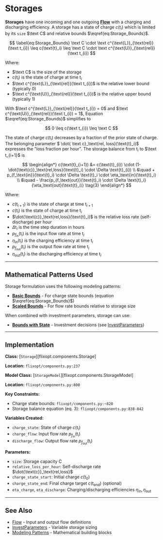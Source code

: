 # Storages
**Storages** have one incoming and one outgoing **[Flow](../elements/Flow.md)** with a charging and discharging efficiency.
A storage has a state of charge $c(\text{t}_i)$ which is limited by its `size` $\text C$ and relative bounds $\eqref{eq:Storage_Bounds}$.

$$ \label{eq:Storage_Bounds}
    \text C \cdot \text c^{\text{L}}_{\text{rel}}(\text t_{i})
    \leq c(\text{t}_i) \leq
    \text C \cdot \text c^{\text{U}}_{\text{rel}}(\text t_{i})
$$

Where:

- $\text C$ is the size of the storage
- $c(\text{t}_i)$ is the state of charge at time $\text{t}_i$
- $\text c^{\text{L}}_{\text{rel}}(\text t_{i})$ is the relative lower bound (typically 0)
- $\text c^{\text{U}}_{\text{rel}}(\text t_{i})$ is the relative upper bound (typically 1)

With $\text c^{\text{L}}_{\text{rel}}(\text t_{i}) = 0$ and $\text c^{\text{U}}_{\text{rel}}(\text t_{i}) = 1$,
Equation $\eqref{eq:Storage_Bounds}$ simplifies to

$$ 0 \leq c(\text t_{i}) \leq \text C $$

The state of charge $c(\text{t}_i)$ decreases by a fraction of the prior state of charge. The belonging parameter
$ \dot{ \text c}_\text{rel, loss}(\text{t}_i)$ expresses the "loss fraction per hour". The storage balance from  $\text{t}_i$ to $\text t_{i+1}$ is

$$
\begin{align*}
    c(\text{t}_{i+1}) &= c(\text{t}_{i}) \cdot (1-\dot{\text{c}}_\text{rel,loss}(\text{t}_i) \cdot \Delta \text{t}_{i}) \\
    &\quad + p_{f_\text{in}}(\text{t}_i) \cdot \Delta \text{t}_i \cdot \eta_\text{in}(\text{t}_i) \\
    &\quad - \frac{p_{f_\text{out}}(\text{t}_i) \cdot \Delta \text{t}_i}{\eta_\text{out}(\text{t}_i)}
    \tag{3}
\end{align*}
$$

Where:

- $c(\text{t}_{i+1})$ is the state of charge at time $\text{t}_{i+1}$
- $c(\text{t}_{i})$ is the state of charge at time $\text{t}_{i}$
- $\dot{\text{c}}_\text{rel,loss}(\text{t}_i)$ is the relative loss rate (self-discharge) per hour
- $\Delta \text{t}_{i}$ is the time step duration in hours
- $p_{f_\text{in}}(\text{t}_i)$ is the input flow rate at time $\text{t}_i$
- $\eta_\text{in}(\text{t}_i)$ is the charging efficiency at time $\text{t}_i$
- $p_{f_\text{out}}(\text{t}_i)$ is the output flow rate at time $\text{t}_i$
- $\eta_\text{out}(\text{t}_i)$ is the discharging efficiency at time $\text{t}_i$

---

## Mathematical Patterns Used

Storage formulation uses the following modeling patterns:

- **[Basic Bounds](../modeling-patterns/bounds-and-states.md#basic-bounds)** - For charge state bounds (equation $\eqref{eq:Storage_Bounds}$)
- **[Scaled Bounds](../modeling-patterns/bounds-and-states.md#scaled-bounds)** - For flow rate bounds relative to storage size

When combined with investment parameters, storage can use:
- **[Bounds with State](../modeling-patterns/bounds-and-states.md#bounds-with-state)** - Investment decisions (see [InvestParameters](../features/InvestParameters.md))

---

## Implementation

**Class:** [`Storage`][flixopt.components.Storage]

**Location:** `flixopt/components.py:237`

**Model Class:** [`StorageModel`][flixopt.components.StorageModel]

**Location:** `flixopt/components.py:800`

**Key Constraints:**
- Charge state bounds: `flixopt/components.py:~820`
- Storage balance equation (eq. 3): `flixopt/components.py:838-842`

**Variables Created:**
- `charge_state`: State of charge $c(\text{t}_i)$
- `charge_flow`: Input flow rate $p_{f_\text{in}}(\text{t}_i)$
- `discharge_flow`: Output flow rate $p_{f_\text{out}}(\text{t}_i)$

**Parameters:**
- `size`: Storage capacity $\text{C}$
- `relative_loss_per_hour`: Self-discharge rate $\dot{\text{c}}_\text{rel,loss}$
- `charge_state_start`: Initial charge $c(\text{t}_0)$
- `charge_state_end`: Final charge target $c(\text{t}_\text{end})$ (optional)
- `eta_charge`, `eta_discharge`: Charging/discharging efficiencies $\eta_\text{in}, \eta_\text{out}$

---

## See Also

- [Flow](../elements/Flow.md) - Input and output flow definitions
- [InvestParameters](../features/InvestParameters.md) - Variable storage sizing
- [Modeling Patterns](../modeling-patterns/index.md) - Mathematical building blocks
